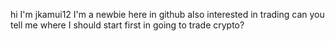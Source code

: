 hi I'm jkamui12
I'm a newbie here in github
also interested in trading
can you tell me where I should start first in going to trade crypto? 
